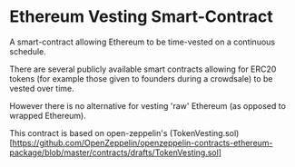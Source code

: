# Ethereum Vesting Smart-Contract

A smart-contract allowing Ethereum to be time-vested on a continuous schedule.

There are several publicly available smart contracts allowing for ERC20 tokens (for example those given to founders during a crowdsale) to be vested over time.

However there is no alternative for vesting 'raw' Ethereum (as opposed to wrapped Ethereum).

This contract is based on open-zeppelin's (TokenVesting.sol)[https://github.com/OpenZeppelin/openzeppelin-contracts-ethereum-package/blob/master/contracts/drafts/TokenVesting.sol]


